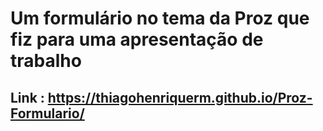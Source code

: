 # Um formulário no tema da Proz que fiz para uma apresentação de trabalho #

Link : https://thiagohenriquerm.github.io/Proz-Formulario/
-

